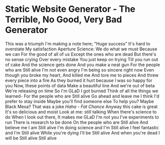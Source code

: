 # Static Website Generator - The Terrible, No Good, Very Bad Generator

This was a triumph
I'm making a note here; "Huge success"
It's hard to overstate
My satisfaction
Aperture Science:
We do what we must
Because we can
For the good of all of us
Except the ones who are dead
But there's no sense crying
Over every mistake
You just keep on trying
Till you run out of cake
And the science gets done
And you make a neat gun
For the people who are
Still alive
I'm not even angry
I'm being so sincere right now
Even though you broke my heart,
And killed me
And tore me to pieces
And threw every piece into a fire
As they burned it hurt because
I was so happy for you
Now, these points of data
Make a beautiful line
And we're out of beta
We're releasing on time
So I'm GLaD I got burned
Think of all the things we learned-
For the people who are
Still alive
Go ahead and leave me
I think I'd prefer to stay inside
Maybe you'll find someone else
To help you?
Maybe Black Mesa?
That was a joke *Haha - Fat Chance*
Anyway this cake is great
It's so delicious and moist
Look at me: still talking
When there's science to do
When I look out there,
It makes me GLaD I'm not you
I've experiments to run
There is research to be done
On the people who are
Still alive
And believe me I am
Still alive
I'm doing science and I'm
Still alive
I feel fantastic and I'm
Still alive
While you're dying I'll be
Still alive
And when you're dead I will be
Still alive
Still alive
